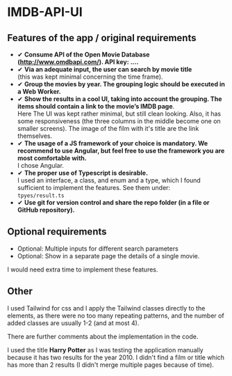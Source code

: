 # IMDB-API-UI

## Features of the app / original requirements

* ✔ __Consume API of the Open Movie Database (http://www.omdbapi.com/). API key: ....__
* ✔ __Via an adequate input, the user can search by movie title__ \
(this was kept minimal concerning the time frame).
* ✔ __Group the movies by year. The grouping logic should be executed in a Web Worker.__
* ✔ __Show the results in a cool UI, taking into account the grouping. The items should contain a link to the movie’s IMDB page__. \
Here The UI was kept rather minimal,
 but still clean looking. Also, it has some responsiveness (the three columns in the middle become one on smaller screens). The image of the film with it's title are the link
 themselves.
 * ✔ __The usage of a JS framework of your choice is mandatory. We recommend to use Angular, but feel free to use the framework you are most comfortable with.__ \
  I chose Angular.
* ✔ __The proper use of Typescript is desirable.__ \
I used an interface, a class, and enum and a type, which I found
sufficient to implement the features. See them under: \
`tpyes/result.ts`
* ✔ __Use git for version control and share the repo folder (in a file or GitHub repository).__

## Optional requirements

* Optional: Multiple inputs for different search parameters
* Optional: Show in a separate page the details of a single movie.

I would need extra time to implement these features.

## Other

I used Tailwind for css and I apply the Tailwind classes
directly to the elements, as there were no too many
repeating patterns, and the number of added classes are
usually 1-2 (and at most 4).

There are further comments about the implementation in the code.

I used the title __Harry Potter__ as I was testing the
application manually because it has two results for the
year 2010. I didn't find a film or title which has more than
2 results (I didn't merge multiple pages because of time).

